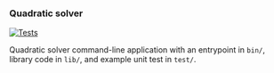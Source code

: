 ### Quadratic solver

[![Tests](https://github.com/kirimi/quadratic_solver/actions/workflows/tests.yml/badge.svg)](https://github.com/kirimi/quadratic_solver/actions/workflows/tests.yml)

Quadratic solver command-line application with an entrypoint in `bin/`, library code
in `lib/`, and example unit test in `test/`.
